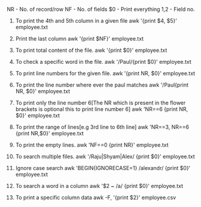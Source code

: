 NR - No. of record/row
NF - No. of fields
$0 - Print everything
$1,$2 - Field no.

1. To print the 4th and 5th column in a given file
   awk '{print $4, $5}' employee.txt

2. Print the last column
   awk '{print $NF}' employee.txt

3. To print total content of the file.
   awk '{print $0}' employee.txt

4. To check a specific word in the file.
   awk '/Paul/{print $0}' employee.txt

5. To print line numbers for the given file.
   awk '{print NR, $0}' employee.txt

6. To print the line number where ever the paul matches
   awk '/Paul{print NR, $0}' employee.txt

7. To print only the line number 6[The NR which is present in the flower brackets is optional this to     print line number 6]
   awk 'NR==6 {print NR, $0}' employee.txt

8. To print the range of lines[e.g 3rd line to 6th line]
   awk 'NR==3, NR==6 {print NR,$0}' employee.txt

9. To print the empty lines.
   awk 'NF==0 {print NR}' employee.txt

10. To search multiple files.
    awk '/Raju|Shyam|Alex/ {print $0}' employee.txt

11. Ignore case search
    awk 'BEGIN{IGNORECASE=1} /alexandr/ {print $0}' employee.txt

12. To search a word in a column
    awk '$2 ~ /a/ {print $0}' employee.txt

13. To print a specific column data
    awk -F, '{print $2}' employee.csv